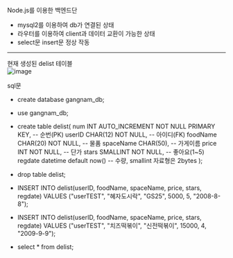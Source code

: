 Node.js를 이용한 백엔드단

- mysql2를 이용하여 db가 연결된 상태
- 라우터를 이용하여 client과 데이터 교환이 가능한 상태
- select문 insert문 정상 작동

----------------------------------------------------------
현재 생성된 delist 테이블<br/>
![image](https://github.com/mktmf1226/repo_bootcamp/assets/110094602/c130b4fc-a9a7-4830-a312-a437227eeab1)

sql문
- create database gangnam_db;
- use gangnam_db;
- create table delist(
	num INT AUTO_INCREMENT NOT NULL PRIMARY KEY, -- 순번(PK)
	userID CHAR(12) NOT NULL, -- 아이디(FK) 
	foodName CHAR(20) NOT NULL, -- 물품 
	spaceName CHAR(50), -- 가게이름
	price INT NOT NULL, -- 단가
    stars SMALLINT NOT NULL, -- 좋아요(1~5)
	regdate datetime default now() -- 수량, smallint 자료형은 2bytes
);

- drop table delist;

- INSERT INTO delist(userID, foodName, spaceName, price, stars, regdate) VALUES ("userTEST", "혜자도시락", "GS25", 5000, 5, "2008-8-8"); 
- INSERT INTO delist(userID, foodName, spaceName, price, stars, regdate) VALUES ("userTEST", "치즈떡볶이", "신전떡볶이", 15000, 4, "2009-9-9"); 
- select * from delist;
